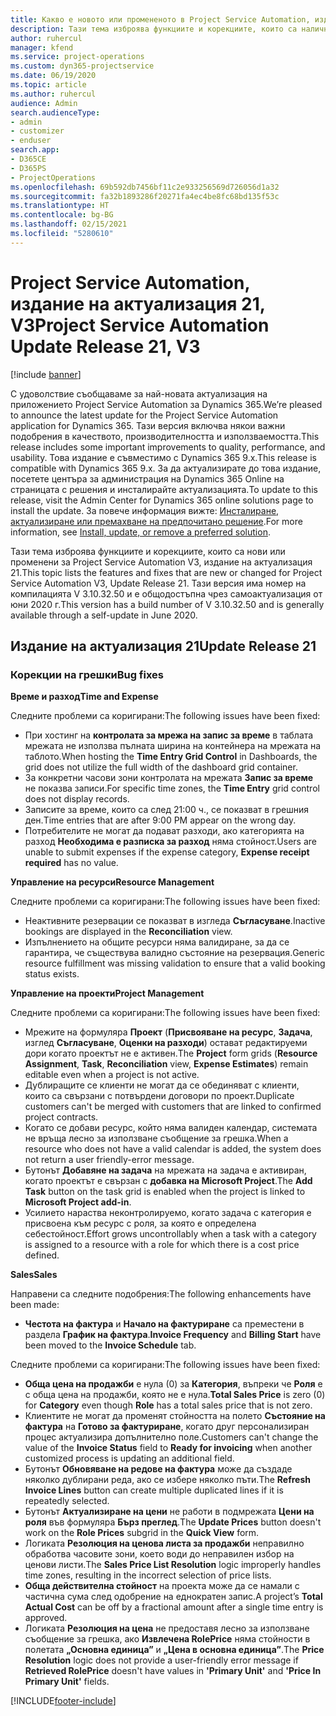 ```yaml
---
title: Какво е новото или промененото в Project Service Automation, издание на актуализация 21, V3
description: Тази тема изброява функциите и корекциите, които са налични в Project Service Automation V3, издание на актуализация 21, V3.
author: ruhercul
manager: kfend
ms.service: project-operations
ms.custom: dyn365-projectservice
ms.date: 06/19/2020
ms.topic: article
ms.author: ruhercul
audience: Admin
search.audienceType:
- admin
- customizer
- enduser
search.app:
- D365CE
- D365PS
- ProjectOperations
ms.openlocfilehash: 69b592db7456bf11c2e933256569d726056d1a32
ms.sourcegitcommit: fa32b1893286f20271fa4ec4be8fc68bd135f53c
ms.translationtype: HT
ms.contentlocale: bg-BG
ms.lasthandoff: 02/15/2021
ms.locfileid: "5280610"
---
```

# <a name="project-service-automation-update-release-21-v3"></a><span data-ttu-id="8cba5-103">Project Service Automation, издание на актуализация 21, V3</span><span class="sxs-lookup"><span data-stu-id="8cba5-103">Project Service Automation Update Release 21, V3</span></span>

[!include [banner](../includes/psa-now-project-operations.md)]

<span data-ttu-id="8cba5-104">С удоволствие съобщаваме за най-новата актуализация на приложението Project Service Automation за Dynamics 365.</span><span class="sxs-lookup"><span data-stu-id="8cba5-104">We’re pleased to announce the latest update for the Project Service Automation application for Dynamics 365.</span></span> <span data-ttu-id="8cba5-105">Тази версия включва някои важни подобрения в качеството, производителността и използваемостта.</span><span class="sxs-lookup"><span data-stu-id="8cba5-105">This release includes some important improvements to quality, performance, and usability.</span></span> <span data-ttu-id="8cba5-106">Това издание е съвместимо с Dynamics 365 9.x.</span><span class="sxs-lookup"><span data-stu-id="8cba5-106">This release is compatible with Dynamics 365 9.x.</span></span> <span data-ttu-id="8cba5-107">За да актуализирате до това издание, посетете центъра за администрация на Dynamics 365 Online на страницата с решения и инсталирайте актуализацията.</span><span class="sxs-lookup"><span data-stu-id="8cba5-107">To update to this release, visit the Admin Center for Dynamics 365 online solutions page to install the update.</span></span> <span data-ttu-id="8cba5-108">За повече информация вижте: [Инсталиране, актуализиране или премахване на предпочитано решение](https://docs.microsoft.com/power-platform/admin/install-remove-preferred-solution).</span><span class="sxs-lookup"><span data-stu-id="8cba5-108">For more information, see [Install, update, or remove a preferred solution](https://docs.microsoft.com/power-platform/admin/install-remove-preferred-solution).</span></span>

<span data-ttu-id="8cba5-109">Тази тема изброява функциите и корекциите, които са нови или променени за Project Service Automation V3, издание на актуализация 21.</span><span class="sxs-lookup"><span data-stu-id="8cba5-109">This topic lists the features and fixes that are new or changed for Project Service Automation V3, Update Release 21.</span></span> <span data-ttu-id="8cba5-110">Тази версия има номер на компилацията V 3.10.32.50 и е общодостъпна чрез самоактуализация от юни 2020 г.</span><span class="sxs-lookup"><span data-stu-id="8cba5-110">This version has a build number of V 3.10.32.50 and is generally available through a self-update in June 2020.</span></span>

## <a name="update-release-21"></a><span data-ttu-id="8cba5-111">Издание на актуализация 21</span><span class="sxs-lookup"><span data-stu-id="8cba5-111">Update Release 21</span></span>

### <a name="bug-fixes"></a><span data-ttu-id="8cba5-112">Корекции на грешки</span><span class="sxs-lookup"><span data-stu-id="8cba5-112">Bug fixes</span></span>

<span data-ttu-id="8cba5-113">**Време и разход**</span><span class="sxs-lookup"><span data-stu-id="8cba5-113">**Time and Expense**</span></span>

<span data-ttu-id="8cba5-114">Следните проблеми са коригирани:</span><span class="sxs-lookup"><span data-stu-id="8cba5-114">The following issues have been fixed:</span></span>

- <span data-ttu-id="8cba5-115">При хостинг на **контролата за мрежа на запис за време** в таблата мрежата не използва пълната ширина на контейнера на мрежата на таблото.</span><span class="sxs-lookup"><span data-stu-id="8cba5-115">When hosting the **Time Entry Grid Control** in Dashboards, the grid does not utilize the full width of the dashboard grid container.</span></span>
- <span data-ttu-id="8cba5-116">За конкретни часови зони контролата на мрежата **Запис за време** не показва записи.</span><span class="sxs-lookup"><span data-stu-id="8cba5-116">For specific time zones, the **Time Entry** grid control does not display records.</span></span>
- <span data-ttu-id="8cba5-117">Записите за време, които са след 21:00 ч., се показват в грешния ден.</span><span class="sxs-lookup"><span data-stu-id="8cba5-117">Time entries that are after 9:00 PM appear on the wrong day.</span></span>
- <span data-ttu-id="8cba5-118">Потребителите не могат да подават разходи, ако категорията на разход **Необходима е разписка за разход** няма стойност.</span><span class="sxs-lookup"><span data-stu-id="8cba5-118">Users are unable to submit expenses if the expense category, **Expense receipt required** has no value.</span></span>

<span data-ttu-id="8cba5-119">**Управление на ресурси**</span><span class="sxs-lookup"><span data-stu-id="8cba5-119">**Resource Management**</span></span>

<span data-ttu-id="8cba5-120">Следните проблеми са коригирани:</span><span class="sxs-lookup"><span data-stu-id="8cba5-120">The following issues have been fixed:</span></span>

- <span data-ttu-id="8cba5-121">Неактивните резервации се показват в изгледа **Съгласуване**.</span><span class="sxs-lookup"><span data-stu-id="8cba5-121">Inactive bookings are displayed in the **Reconciliation** view.</span></span>
- <span data-ttu-id="8cba5-122">Изпълнението на общите ресурси няма валидиране, за да се гарантира, че съществува валидно състояние на резервация.</span><span class="sxs-lookup"><span data-stu-id="8cba5-122">Generic resource fulfillment was missing validation to ensure that a valid booking status exists.</span></span>

<span data-ttu-id="8cba5-123">**Управление на проекти**</span><span class="sxs-lookup"><span data-stu-id="8cba5-123">**Project Management**</span></span>

<span data-ttu-id="8cba5-124">Следните проблеми са коригирани:</span><span class="sxs-lookup"><span data-stu-id="8cba5-124">The following issues have been fixed:</span></span>

- <span data-ttu-id="8cba5-125">Мрежите на формуляра **Проект** (**Присвояване на ресурс**, **Задача**, изглед **Съгласуване**, **Оценки на разходи**) остават редактируеми дори когато проектът не е активен.</span><span class="sxs-lookup"><span data-stu-id="8cba5-125">The **Project** form grids (**Resource Assignment**, **Task**, **Reconciliation** view, **Expense Estimates**) remain editable even when a project is not active.</span></span>
- <span data-ttu-id="8cba5-126">Дублиращите се клиенти не могат да се обединяват с клиенти, които са свързани с потвърдени договори по проект.</span><span class="sxs-lookup"><span data-stu-id="8cba5-126">Duplicate customers can't be merged with customers that are linked to confirmed project contracts.</span></span>
- <span data-ttu-id="8cba5-127">Когато се добави ресурс, който няма валиден календар, системата не връща лесно за използване съобщение за грешка.</span><span class="sxs-lookup"><span data-stu-id="8cba5-127">When a resource who does not have a valid calendar is added, the system does not return a user friendly-error message.</span></span>
- <span data-ttu-id="8cba5-128">Бутонът **Добавяне на задача** на мрежата на задача е активиран, когато проектът е свързан с **добавка на Microsoft Project**.</span><span class="sxs-lookup"><span data-stu-id="8cba5-128">The **Add Task** button on the task grid is enabled when the project is linked to **Microsoft Project add-in**.</span></span>
- <span data-ttu-id="8cba5-129">Усилието нараства неконтролируемо, когато задача с категория е присвоена към ресурс с роля, за която е определена себестойност.</span><span class="sxs-lookup"><span data-stu-id="8cba5-129">Effort grows uncontrollably when a task with a category is assigned to a resource with a role for which there is a cost price defined.</span></span>

<span data-ttu-id="8cba5-130">**Sales**</span><span class="sxs-lookup"><span data-stu-id="8cba5-130">**Sales**</span></span>

<span data-ttu-id="8cba5-131">Направени са следните подобрения:</span><span class="sxs-lookup"><span data-stu-id="8cba5-131">The following enhancements have been made:</span></span>

- <span data-ttu-id="8cba5-132">**Честота на фактура** и **Начало на фактуриране** са преместени в раздела **График на фактура**.</span><span class="sxs-lookup"><span data-stu-id="8cba5-132">**Invoice Frequency** and **Billing Start** have been moved to the **Invoice Schedule** tab.</span></span>

<span data-ttu-id="8cba5-133">Следните проблеми са коригирани:</span><span class="sxs-lookup"><span data-stu-id="8cba5-133">The following issues have been fixed:</span></span>

- <span data-ttu-id="8cba5-134">**Обща цена на продажби** е нула (0) за **Категория**, въпреки че **Роля** е с обща цена на продажби, която не е нула.</span><span class="sxs-lookup"><span data-stu-id="8cba5-134">**Total Sales Price** is zero (0) for **Category** even though **Role** has a total sales price that is not zero.</span></span>
- <span data-ttu-id="8cba5-135">Клиентите не могат да променят стойността на полето **Състояние на фактура** на **Готово за фактуриране**, когато друг персонализиран процес актуализира допълнително поле.</span><span class="sxs-lookup"><span data-stu-id="8cba5-135">Customers can't change the value of the **Invoice Status** field to **Ready for invoicing** when another customized process is updating an additional field.</span></span>
- <span data-ttu-id="8cba5-136">Бутонът **Обновяване на редове на фактура** може да създаде няколко дублирани реда, ако се избере няколко пъти.</span><span class="sxs-lookup"><span data-stu-id="8cba5-136">The **Refresh Invoice Lines** button can create multiple duplicated lines if it is repeatedly selected.</span></span>
- <span data-ttu-id="8cba5-137">Бутонът **Актуализиране на цени** не работи в подмрежата **Цени на роля** във формуляра **Бърз преглед**.</span><span class="sxs-lookup"><span data-stu-id="8cba5-137">The **Update Prices** button doesn't work on the **Role Prices** subgrid in the **Quick View** form.</span></span>
- <span data-ttu-id="8cba5-138">Логиката **Резолюция на ценова листа за продажби** неправилно обработва часовите зони, което води до неправилен избор на ценови листи.</span><span class="sxs-lookup"><span data-stu-id="8cba5-138">The **Sales Price List Resolution** logic improperly handles time zones, resulting in the incorrect selection of price lists.</span></span>
- <span data-ttu-id="8cba5-139">**Обща действителна стойност** на проекта може да се намали с частична сума след одобрение на еднократен запис.</span><span class="sxs-lookup"><span data-stu-id="8cba5-139">A project’s **Total Actual Cost** can be off by a fractional amount after a single time entry is approved.</span></span>
- <span data-ttu-id="8cba5-140">Логиката **Резолюция на цена** не предоставя лесно за използване съобщение за грешка, ако **Извлечена RolePrice** няма стойности в полетата **„Основна единица”** и **„Цена в основна единица”**.</span><span class="sxs-lookup"><span data-stu-id="8cba5-140">The **Price Resolution** logic does not provide a user-friendly error message if **Retrieved RolePrice** doesn't have values in **'Primary Unit'** and **'Price In Primary Unit'** fields.</span></span>


[!INCLUDE[footer-include](../includes/footer-banner.md)]